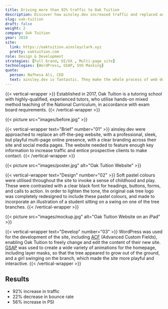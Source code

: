```yaml
---
title: Driving more than 92% traffic to Oak Tuition
description: Discover how ainsley.dev increased traffic and replaced an off-the-peg website, with a professional, sleek, but playful multi-page online presence.
slug: oak-tuition
draft: false
weight: 2
company: Oak Tuition
year: 2019
site:
  link: https://oaktuition.ainsleyclark.xyz
  pretty: oaktuition.com
role: Design & Development
strategies: [Full brand, UI/UX , Multi-page site]
technologies: [WordPress, GSAP, SVG Masking]
quote:
  person: Nafhesa Ali, CEO
  text: ainsley.dev is fantastic. They make the whole process of web development so easy through their support and expertise. Highly recommend and would definitely work with them again.
---
```


<!-- Intro -->
{{< vertical-wrapper >}}
Established in 2017, Oak Tuition is a tutoring school with highly-qualified, experienced tutors, who utilise hands-on
mixed method teaching of the National Curriculum, in accordance with exam board requirements.
{{< /vertical-wrapper >}}

<!-- Before/After -->
{{< picture src="images/before.jpg" >}}

<!-- Brief -->
{{< vertical-wrapper text="Brief" number="01" >}}
ainsley.dev were approached to replace an off-the-peg website, with a professional, sleek, but playful multi-page online
presence, with a clear branding across their site and social media pages. The website needed to feature enough key
information to increase traffic and entice prospective clients to make contact.
{{< /vertical-wrapper >}}

<!-- Video -->
{{< picture src="images/poster.jpg" alt="Oak Tuition Website" >}}

<!-- Design -->
{{< vertical-wrapper text="Design" number="02" >}}
Soft pastel colours were utilised throughout the site to invoke a sense of childhood and play. These were contrasted
with a clear black font for headings, buttons, forms, and calls to action. In order to lighten the tone, the original
oak tree logo was completely redesigned to include these pastel colours, and made to incorporate an illustration of a
student sitting on a swing on one of the tree branches.
{{< /vertical-wrapper >}}

<!-- Mockup -->
{{< picture src="images/mockup.jpg" alt="Oak Tuition Website on an iPad" >}}

<!-- Development -->
{{< vertical-wrapper text="Develop" number="03" >}}
WordPress was used for the development of the site, including [ACF](https://www.advancedcustomfields.com/) (Advanced
Custom Fields), enabling Oak Tuition to freely change and edit the content of their new
site. [GSAP](https://greensock.com/gsap/) was used to create a wide variety of animations for the homepage, including
layer masks, so that the tree appeared to grow out of the ground, and a girl swinging on the branch, which made the site
more playful and interactive.
{{< /vertical-wrapper >}}

## Results

- 92% increase in traffic
- 22% decrease in bounce rate
- 56% increase in PSI

